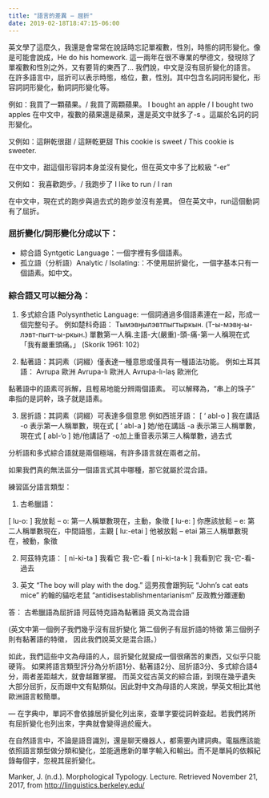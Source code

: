 ```yaml
---
title: "語言的差異 – 屈折"
date: 2019-02-18T18:47:15-06:00
---
```


英文學了這麼久，我還是會常常在說話時忘記單複數，性別，時態的詞形變化。像是可能會說成，He do his homework.
這一兩年在很不專業的學德文，發現除了單複數和性別之外，又有要背的東西了…
我們說，中文是沒有屈折變化的語言。在許多語言中，屈折可以表示時態，格位，數，性別。其中包含名詞詞形變化，形容詞詞形變化，動詞詞形變化等。

<!--more-->

例如：我買了一顆蘋果。/ 我買了兩顆蘋果。
I bought an apple / I bought two apples
在中文中，複數的蘋果還是蘋果，還是英文中就多了-s 。這屬於名詞的詞形變化。

又例如：這餅乾很甜 / 這餅乾更甜
This cookie is sweet / This cookie is sweeter.

在中文中，甜這個形容詞本身並沒有變化，但在英文中多了比較級 “-er”

又例如： 我喜歡跑步。/ 我跑步了
I like to run / I ran

在中文中，現在式的跑步與過去式的跑步並沒有差異。 但在英文中，run這個動詞有了屈折。

### 屈折變化/詞形變化分成以下：
- 綜合語 Syntgetic Language：一個字裡有多個語素。
- 孤立語（分析語）Analytic / Isolating:：不使用屈折變化，一個字基本只有一個語素。如中文。


### 綜合語又可以細分為：
1. 多式綜合語 Polysynthetic Language: 一個詞通過多個語素連在一起，形成一個完整句子。
例如楚科奇語：
Tымэвӈылэвтпыгтыpкын.
(T-ы-мэвӈ-ы-лэвт-пыгт-ы-pкын.)
單數第一人稱.主語-大(嚴重)-頭-痛-第一人稱現在式
「我有嚴重頭痛。」 (Skorik 1961: 102)

2. 黏著語：其詞素（詞綴）僅表達一種意思或僅具有一種語法功能。
例如土耳其語：
Avrupa 歐洲
Avrupa-lı 歐洲人
Avrupa-lı-laş 歐洲化

黏著語中的語素可拆解，且輕易地能分辨兩個語素。
可以解釋為，“串上的珠子” 串指的是詞幹，珠子就是語素。

3. 居折語：其詞素（詞綴）可表達多個意思
例如西班牙語：
[ ‘ abl-o ] 我在講話  -o 表示第一人稱單數，現在式
[ ‘ abl-a ] 她/他在講話 -a 表示第三人稱單數，現在式
[ abl-‘o ] 她/他講話了 -o加上重音表示第三人稱單數，過去式

分析語和多式綜合語就是兩個極端，有許多語言就在兩者之前。

如果我們真的無法區分一個語言式其中哪種，那它就屬於混合語。

練習區分語言類型：
1. 古希臘語：

[ lu-o: ] 我放鬆
– o: 第一人稱單數現在，主動，象徵
[ lu-e: ] 你應該放鬆
– e: 第二人稱單數現在，中間語態，主觀
[ lu:-etai ] 他被放鬆
– etai 第三人稱單數現在，被動，象徵

2. 阿茲特克語：
[ ni-ki-ta ]  我看它
我-它-看
[ ni-ki-ta-k ] 我看到它
我-它-看-過去

3. 英文
“The boy will play with the dog.” 這男孩會跟狗玩
“John’s cat eats mice” 約翰的貓吃老鼠
“antidisestablishmentarianism” 反政教分離運動

答：
古希臘語為屈折語
阿茲特克語為黏著語
英文為混合語

(英文中第一個例子我們幾乎沒有屈折變化
第二個例子有屈折語的特徵
第三個例子則有黏著語的特徵，
因此我們說英文是混合語。）

如此，我們這些中文為母語的人，屈折變化就變成一個很痛苦的東西，又似乎只能硬背。
如果將語言類型評分為分析語1分、黏著語2分、屈折語3分、多式綜合語4分，兩者差距越大，就會越難掌握。
而英文從古英文的綜合語，到現在幾乎遺失大部分屈折，反而跟中文有點類似。因此對中文為母語的人來說，學英文相比其他歐洲語言較簡單。

—
在字典中，單詞不會依據居折變化列出來，查單字要從詞幹查起。若我們將所有屈折變化也列出來，字典就會變得過於龐大。

在自然語言中，不論是語音識別，還是聊天機器人，都需要內建詞典。電腦應該能依照語言類型做分類和變化，並能適應新的單字輸入和輸出。而不是單純的依賴紀錄每個字，忽視其屈折變化。

Manker, J. (n.d.). Morphological Typology. Lecture. Retrieved November 21, 2017, from http://linguistics.berkeley.edu/
